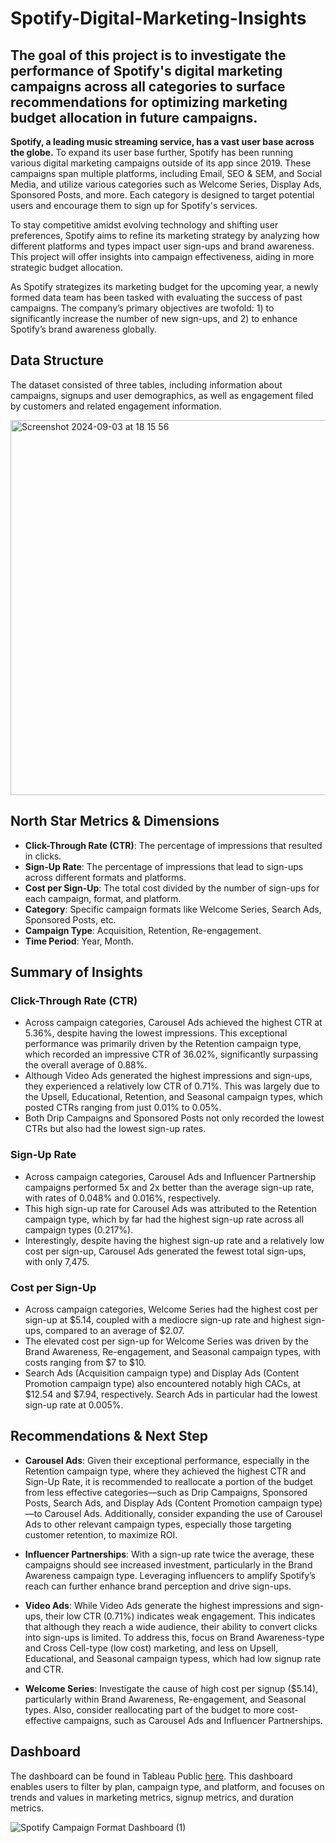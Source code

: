 # Spotify-Digital-Marketing-Insights


## The goal of this project is to investigate the performance of Spotify's digital marketing campaigns across all categories to surface recommendations for optimizing marketing budget allocation in future campaigns.

**Spotify, a leading music streaming service, has a vast user base across the globe.** To expand its user base further, Spotify has been running various digital marketing campaigns outside of its app since 2019. These campaigns span multiple platforms, including Email, SEO & SEM, and Social Media, and utilize various categories such as Welcome Series, Display Ads, Sponsored Posts, and more. Each category is designed to target potential users and encourage them to sign up for Spotify's services.

To stay competitive amidst evolving technology and shifting user preferences, Spotify aims to refine its marketing strategy by analyzing how different platforms and types impact user sign-ups and brand awareness. This project will offer insights into campaign effectiveness, aiding in more strategic budget allocation.

As Spotify strategizes its marketing budget for the upcoming year, a newly formed data team has been tasked with evaluating the success of past campaigns. The company’s primary objectives are twofold: 1) to significantly increase the number of new sign-ups, and 2) to enhance Spotify’s brand awareness globally.


## Data Structure

The dataset consisted of three tables, including information about campaigns, signups and user demographics, as well as engagement filed by customers and related engagement information.


<img width="600" alt="Screenshot 2024-09-03 at 18 15 56" src="https://github.com/user-attachments/assets/28ceb456-ef88-41c2-a8e0-48ebae539b2e">


## North Star Metrics & Dimensions
- **Click-Through Rate (CTR)**: The percentage of impressions that resulted in clicks.
- **Sign-Up Rate**: The percentage of impressions that lead to sign-ups across different formats and platforms.
- **Cost per Sign-Up**: The total cost divided by the number of sign-ups for each campaign, format, and platform.
- **Category**: Specific campaign formats like Welcome Series, Search Ads, Sponsored Posts, etc.
- **Campaign Type**: Acquisition, Retention, Re-engagement.
- **Time Period**: Year, Month.


## Summary of Insights


### Click-Through Rate (CTR)
- Across campaign categories, Carousel Ads achieved the highest CTR at 5.36%, despite having the lowest impressions. This exceptional performance was primarily driven by the Retention campaign type, which recorded an impressive CTR of 36.02%, significantly surpassing the overall average of 0.88%.
- Although Video Ads generated the highest impressions and sign-ups, they experienced a relatively low CTR of 0.71%. This was largely due to the Upsell, Educational, Retention, and Seasonal campaign types, which posted CTRs ranging from just 0.01% to 0.05%.
- Both Drip Campaigns and Sponsored Posts not only recorded the lowest CTRs but also had the lowest sign-up rates.

### Sign-Up Rate
- Across campaign categories, Carousel Ads and Influencer Partnership campaigns performed 5x and 2x better than the average sign-up rate, with rates of 0.048% and 0.016%, respectively.
- This high sign-up rate for Carousel Ads was attributed to the Retention campaign type, which by far had the highest sign-up rate across all campaign types (0.217%).
- Interestingly, despite having the highest sign-up rate and a relatively low cost per sign-up, Carousel Ads generated the fewest total sign-ups, with only 7,475.

### Cost per Sign-Up
- Across campaign categories, Welcome Series had the highest cost per sign-up at $5.14, coupled with a mediocre sign-up rate and highest sign-ups, compared to an average of $2.07.
- The elevated cost per sign-up for Welcome Series was driven by the Brand Awareness, Re-engagement, and Seasonal campaign types, with costs ranging from $7 to $10.
- Search Ads (Acquisition campaign type) and Display Ads (Content Promotion campaign type) also encountered notably high CACs, at $12.54 and $7.94, respectively. Search Ads in particular had the lowest sign-up rate at 0.005%.
 


## Recommendations & Next Step

- **Carousel Ads**: Given their exceptional performance, especially in the Retention campaign type, where they achieved the highest CTR and Sign-Up Rate, it is recommended to reallocate a portion of the budget from less effective categories—such as Drip Campaigns, Sponsored Posts, Search Ads, and Display Ads (Content Promotion campaign type)—to Carousel Ads. Additionally, consider expanding the use of Carousel Ads to other relevant campaign types, especially those targeting customer retention, to maximize ROI.
  
- **Influencer Partnerships**: With a sign-up rate twice the average, these campaigns should see increased investment, particularly in the Brand Awareness campaign type. Leveraging influencers to amplify Spotify’s reach can further enhance brand perception and drive sign-ups.
  
- **Video Ads**: While Video Ads generate the highest impressions and sign-ups, their low CTR (0.71%) indicates weak engagement. This indicates that although they reach a wide audience, their ability to convert clicks into sign-ups is limited. To address this, focus on Brand Awareness-type and Cross Cell-type (low cost) marketing, and less on Upsell, Educational, and Seasonal campaign typess, which had low signup rate and CTR.
  
- **Welcome Series**: Investigate the cause of high cost per signup ($5.14), particularly within Brand Awareness, Re-engagement, and Seasonal types. Also, consider reallocating part of the budget to more cost-effective campaigns, such as Carousel Ads and Influencer Partnerships.




## Dashboard
The dashboard can be found in Tableau Public [here](https://public.tableau.com/app/profile/witts.jianming.mei/viz/SpofityCampaignFormatDashboard/SpotifyCampaignFormatDashboard?publish=yes). This dashboard enables users to filter by plan, campaign type, and platform, and focuses on trends and values in marketing metrics, signup metrics, and duration metrics.


![Spotify Campaign Format Dashboard (1)](https://github.com/user-attachments/assets/f45ca37e-c4a9-466f-8e31-176751ae7ac7)
